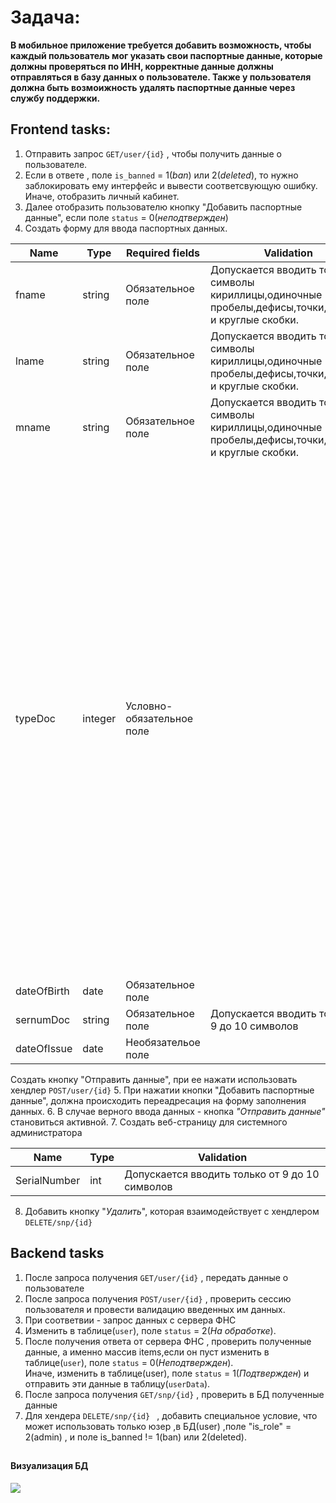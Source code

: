# Задача:
**В мобильное приложение требуется добавить 
возможность, чтобы каждый пользователь мог указать 
свои паспортные данные, которые должны проверяться по ИНН, корректные данные должны отправляться в базу данных о пользователе. Также у пользователя должна быть возмоижность удалять паспортные данные через службу поддержки.**
##
## Frontend tasks:
1. Отправить запрос `GET/user/{id}` , чтобы получить данные о пользователе.
2. Если в ответе ,  поле `is_banned` = 1(_ban_) или 2(_deleted_), то нужно заблокировать ему интерфейс 
    и вывести соответсвующую ошибку.<br>
    Иначе, отобразить личный кабинет.
3. Далее отобразить пользователю кнопку "Добавить паспортные данные", если поле `status` = 0(_неподтвержден_)
4. Создать форму для ввода паспортных данных.

| Name|Type| Required fields           | Validation                                                                                            |Description    | 
|-----|----|---------------------------|-------------------------------------------------------------------------------------------------------|-------------------------------------|
|fname|string| Обязательное поле         | Допускается вводить только символы кириллицы,одиночные пробелы,дефисы,точки,запятые и круглые скобки. |Имя                                                                                                                                                                                                                                                                                                                                                                                                                                                                                                            | 
|lname|string| Обязательное поле         | Допускается вводить только символы кириллицы,одиночные пробелы,дефисы,точки,запятые и круглые скобки. |Фамилия                                                                                                                                                                                                                                                                                                                                                                                                                                                                                                        | 
|mname|string| Обязательное поле         | Допускается вводить только символы кириллицы,одиночные пробелы,дефисы,точки,запятые и круглые скобки. |Отчество                                                                                                                                                                                                                                                                                                                                                                                                                                                                                                       | 
|typeDoc|integer| Условно-обязательное поле |                                                                                                       |Вид документа, удостоверяющего личность:<br>  01 - Паспорт гражданина СССР<br>03 - Свидетельство о рождении<br>10 - Паспорт иностранного гражданина<br>12 - Вид на жительство в Российской Федерации<br>15 - Разрешение на временное проживание в Российской Федерации<br>19 - Свидетельство о предоставлении временного убежища на территории Российской Федерации<br>21 - Паспорт гражданина Российской Федерации<br>23 - Свидетельство о рождении, выданное уполномоченным органом иностранного государства 
|dateOfBirth|date| Обязательное поле         |                                                                                                       |Дата рождения                                                                                                                                                                                                                                                                                                                                                                                                                                                                                                  
|sernumDoc|string| Обязательное поле         | Допускается вводить только от 9 до 10 символов                                                        |Серия и номер документа                                                                                                                                                                                                                                                                                                                                                                                                                                                                                        | 
|dateOfIssue|date| Необязательое поле        |                                                                                                       |Дата выдачи документа                                                                                                                                                                                                                                                                                                                                                                                                                                                                                          
Создать кнопку "Отправить данные", при ее нажати использовать хендлер `POST/user/{id}`
5. При нажатии кнопки "Добавить паспортные данные", должна происходить переадресация на форму заполнения данных.
6. В случае верного ввода данных - кнопка _"Отправить данные"_ становиться активной.
7. Создать веб-страницу для системного администратора

|Name|Type|Validation|
|----|----|----|
|SerialNumber|int|Допускается вводить только от 9 до 10 символов|
8. Добавить кнопку "_Удалить_", которая взаимодействует с хендлером `DELETE/snp/{id} `

## Backend tasks
1. После запроса получения `GET/user/{id}` , передать данные о пользователе
2. После запроса получения `POST/user/{id}` , проверить сессию пользователя и провести валидацию введенных им данных.
3. При соответвии - запрос данных с сервера ФНС
4. Изменить в таблице(`user`),  поле `status` = 2(_На обработке_).
5. После получения ответа от сервера ФНС , проверить полученные данные, а именно массив items,если он пуст изменить в таблице(`user`),  поле `status` = 0(_Неподтвержден_).<br>
    Иначе, изменить в таблице(user),  поле `status` = 1(_Подтвержден_) и отправить эти данные в таблицу(`userData`).
6. После запроса получения `GET/snp/{id}` , проверить в БД полученные данные
7. Для хендера `DELETE/snp/{id} ` , добавить специальное условие, что может использовать только юзер ,в БД(user) ,поле "is_role" = 2(admin) , и поле is_banned != 1(ban) или 2(deleted).
##
#### Визуализация БД



![](https://sun9-54.userapi.com/impg/co1IjWvgWVlaX8j3oXP7zlX9rfhvS9SCgoY_uw/RiN_Hn9he2g.jpg?size=471x242&quality=96&sign=d145095b35aaa5a1e1321beb330097f3&type=album)


##